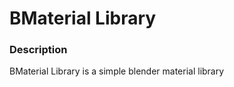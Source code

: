 BMaterial Library
=================


### Description ###

BMaterial Library is a simple blender material library
